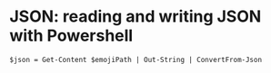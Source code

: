﻿# JSON: reading and writing JSON with Powershell

	$json = Get-Content $emojiPath | Out-String | ConvertFrom-Json

